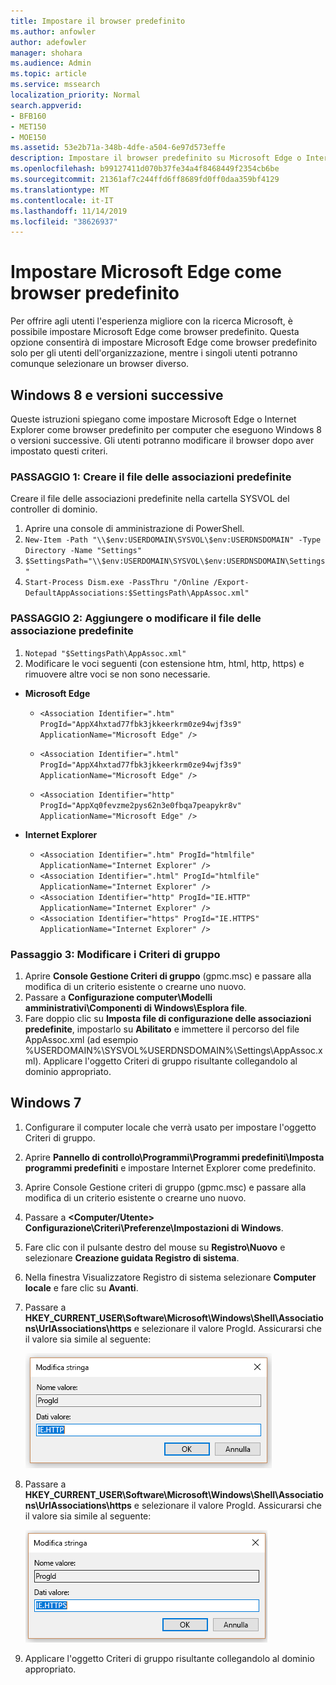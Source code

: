 ```yaml
---
title: Impostare il browser predefinito
ms.author: anfowler
author: adefowler
manager: shohara
ms.audience: Admin
ms.topic: article
ms.service: mssearch
localization_priority: Normal
search.appverid:
- BFB160
- MET150
- MOE150
ms.assetid: 53e2b71a-348b-4dfe-a504-6e97d573effe
description: Impostare il browser predefinito su Microsoft Edge o Internet Explorer per gli utenti di Microsoft Search.
ms.openlocfilehash: b99127411d070b37fe34a4f8468449f2354cb6be
ms.sourcegitcommit: 21361af7c244ffd6ff8689fd0ff0daa359bf4129
ms.translationtype: MT
ms.contentlocale: it-IT
ms.lasthandoff: 11/14/2019
ms.locfileid: "38626937"
---
```

# <a name="make-microsoft-edge-the-default-browser"></a>Impostare Microsoft Edge come browser predefinito
  
Per offrire agli utenti l'esperienza migliore con la ricerca Microsoft, è possibile impostare Microsoft Edge come browser predefinito. Questa opzione consentirà di impostare Microsoft Edge come browser predefinito solo per gli utenti dell'organizzazione, mentre i singoli utenti potranno comunque selezionare un browser diverso.
  
  
## <a name="windows-8-and-later"></a>Windows 8 e versioni successive

Queste istruzioni spiegano come impostare Microsoft Edge o Internet Explorer come browser predefinito per computer che eseguono Windows 8 o versioni successive. Gli utenti potranno modificare il browser dopo aver impostato questi criteri.
  
### <a name="step-1-create-the-default-associations-file"></a>PASSAGGIO 1: Creare il file delle associazioni predefinite
Creare il file delle associazioni predefinite nella cartella SYSVOL del controller di dominio.

1. Aprire una console di amministrazione di PowerShell.
1. `New-Item -Path "\\$env:USERDOMAIN\SYSVOL\$env:USERDNSDOMAIN" -Type Directory -Name "Settings"`
1. `$SettingsPath="\\$env:USERDOMAIN\SYSVOL\$env:USERDNSDOMAIN\Settings"`
1. `Start-Process Dism.exe -PassThru "/Online /Export-DefaultAppAssociations:$SettingsPath\AppAssoc.xml"`
    
  
### <a name="step-2-add-or-edit-the-default-associations-file"></a>PASSAGGIO 2: Aggiungere o modificare il file delle associazione predefinite

1. `Notepad "$SettingsPath\AppAssoc.xml"`
1. Modificare le voci seguenti (con estensione htm, html, http, https) e rimuovere altre voci se non sono necessarie.
  - **Microsoft Edge**
    - `<Association Identifier=".htm" ProgId="AppX4hxtad77fbk3jkkeerkrm0ze94wjf3s9" ApplicationName="Microsoft Edge" />`
              
    - `<Association Identifier=".html" ProgId="AppX4hxtad77fbk3jkkeerkrm0ze94wjf3s9" ApplicationName="Microsoft Edge" />`
    - `<Association Identifier="http" ProgId="AppXq0fevzme2pys62n3e0fbqa7peapykr8v" ApplicationName="Microsoft Edge" />`
    
  - **Internet Explorer**
    
    - `<Association Identifier=".htm" ProgId="htmlfile" ApplicationName="Internet Explorer" />`        
    - `<Association Identifier=".html" ProgId="htmlfile" ApplicationName="Internet Explorer" />`
    - `<Association Identifier="http" ProgId="IE.HTTP" ApplicationName="Internet Explorer" />`
    - `<Association Identifier="https" ProgId="IE.HTTPS" ApplicationName="Internet Explorer" />`

### <a name="step-3-edit-the-group-policy"></a>Passaggio 3: Modificare i Criteri di gruppo

1. Aprire **Console Gestione Criteri di gruppo** (gpmc.msc) e passare alla modifica di un criterio esistente o crearne uno nuovo.
1. Passare a **Configurazione computer\Modelli amministrativi\Componenti di Windows\Esplora file**.
1. Fare doppio clic su **Imposta file di configurazione delle associazioni predefinite**, impostarlo su **Abilitato** e immettere il percorso del file AppAssoc.xml (ad esempio %USERDOMAIN%\SYSVOL\%USERDNSDOMAIN%\Settings\AppAssoc.xml). Applicare l'oggetto Criteri di gruppo risultante collegandolo al dominio appropriato.

  
## <a name="windows-7"></a>Windows 7

1. Configurare il computer locale che verrà usato per impostare l'oggetto Criteri di gruppo.
    
1. Aprire **Pannello di controllo\Programmi\Programmi predefiniti\Imposta programmi predefiniti** e impostare Internet Explorer come predefinito. 
    
2. Aprire Console Gestione criteri di gruppo (gpmc.msc) e passare alla modifica di un criterio esistente o crearne uno nuovo.
    
1. Passare a **\<Computer/Utente\> Configurazione\Criteri\Preferenze\Impostazioni di Windows**.
    
2. Fare clic con il pulsante destro del mouse su **Registro\Nuovo** e selezionare **Creazione guidata Registro di sistema**.
    
3. Nella finestra Visualizzatore Registro di sistema selezionare **Computer locale** e fare clic su **Avanti**.
    
4. Passare a **HKEY_CURRENT_USER\Software\Microsoft\Windows\Shell\Associations\UrlAssociations\https** e selezionare il valore ProgId. Assicurarsi che il valore sia simile al seguente: 
    
    ![Selezionare il valore ProgID in Modifica stringa](media/f6173dcc-b898-4967-8c40-4b0fe411a92b.png)
  
5. Passare a **HKEY_CURRENT_USER\Software\Microsoft\Windows\Shell\Associations\UrlAssociations\https** e selezionare il valore ProgId. Assicurarsi che il valore sia simile al seguente: 
    
    ![Selezionare il valore ProgID per HTTPS in Modifica stringa](media/3519e13b-4fe7-4d15-946c-82fd50fc49bb.png)
  
3. Applicare l'oggetto Criteri di gruppo risultante collegandolo al dominio appropriato.
    
